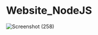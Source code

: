 # Website_NodeJS

![Screenshot (258)](https://user-images.githubusercontent.com/47039082/139543187-ec582e2f-348f-4450-b982-d78e3aa49c50.png)
